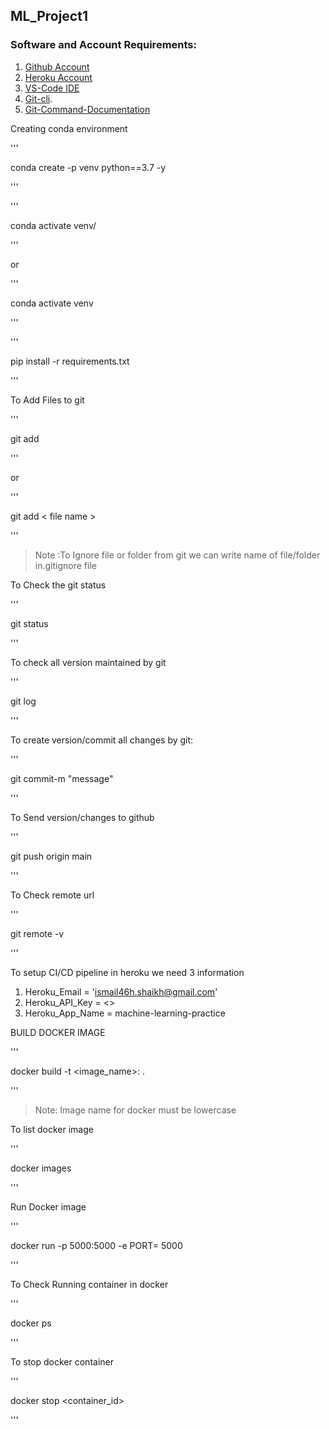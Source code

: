 ## ML_Project1

### Software and Account Requirements:

1. [Github Account](https://github.com)
2. [Heroku Account](https://dashboard.heroku.com/login)
3. [VS-Code IDE](https://code.visualstudio.com/download)
4. [Git-cli](https://git-scm.com/downloads).
5. [Git-Command-Documentation](https://git-scm.com/docs/git)


Creating conda environment

'''

conda create -p venv python==3.7 -y

'''

'''

conda activate venv/

'''

or

'''

conda activate venv

'''

'''

pip install -r requirements.txt

'''

To Add Files to git

'''

git add

'''

or

'''

git add < file name >

'''

> Note :To Ignore file or folder from git we can write name of file/folder in.gitignore file

To Check the git status

'''

git status

'''

To check all version maintained by git

'''

git log

'''

To create version/commit all changes by git:

'''

git commit-m "message"

'''

To Send version/changes to github

'''

git push origin main

'''

To Check remote url

'''

git remote -v

'''

To setup CI/CD pipeline in heroku we need 3 information

1. Heroku_Email = 'ismail46h.shaikh@gmail.com'
2. Heroku_API_Key = <>
3. Heroku_App_Name = machine-learning-practice


BUILD DOCKER IMAGE

'''

docker build -t <image_name>:<tagname> .

'''

> Note: Image name for docker must be lowercase


To list docker image

'''

docker images

'''

Run Docker image

'''

docker run -p 5000:5000 -e PORT= 5000

'''

To Check Running container in docker

'''

docker ps

'''

To stop docker container

'''

docker stop <container_id>

'''
